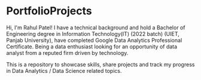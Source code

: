 # PortfolioProjects

Hi, I'm Rahul Patel! I have a technical background and hold a Bachelor of Engineering degree in Information Technology(IT) (2022 batch) (UIET, Panjab University), have completed Google Data Analytics Professional Certificate. 
Being a data enthusiast looking for an opportunity of data analyst from a reputed firm driven by
technology.

This is a repository to showcase skills, share projects and track my progress in Data Analytics / Data Science related topics.


